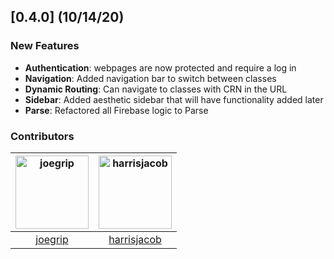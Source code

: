 
## [0.4.0] (10/14/20)

### New Features
* **Authentication**: webpages are now protected and require a log in
* **Navigation**: Added navigation bar to switch between classes
* **Dynamic Routing**: Can navigate to classes with CRN in the URL
* **Sidebar**: Added aesthetic sidebar that will have functionality added later
* **Parse**: Refactored all Firebase logic to Parse 


### Contributors

[<img alt="joegrip" src="https://avatars1.githubusercontent.com/u/30959775?v=4&s=117" width="117">](https://github.com/joegrip) |[<img alt="harrisjacob" src="https://avatars1.githubusercontent.com/u/60208936?v=4&s=117" width="117">](https://github.com/harrisjacob)
|:---: |:---: |
[joegrip](https://github.com/joegrip) |[harrisjacob](https://github.com/harrisjacob)|
